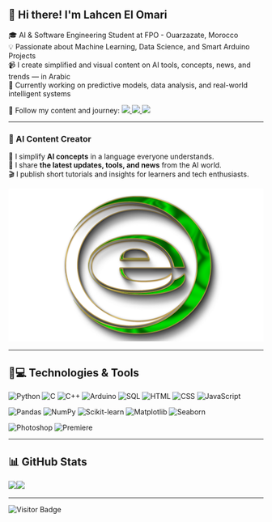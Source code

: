 ## 👋 Hi there! I'm Lahcen El Omari

🎓 AI & Software Engineering Student at FPO - Ouarzazate, Morocco  
💡 Passionate about Machine Learning, Data Science, and Smart Arduino Projects  
📹 I create simplified and visual content on AI tools, concepts, news, and trends — in Arabic  
🔧 Currently working on predictive models, data analysis, and real-world intelligent systems

📌 Follow my content and journey:
<a href="https://www.linkedin.com/in/elhassan-elomari-3b0074268">
  <img src="https://img.shields.io/badge/linkedin-0077B5.svg?style=for-the-badge&logo=linkedin&logoColor=white"/>
</a>
<a href="https://www.youtube.com/@elhassan-elomari">
  <img src="https://img.shields.io/badge/youtube-FF0000.svg?style=for-the-badge&logo=youtube&logoColor=white"/>
</a>
<a href="https://www.instagram.com/elekt_ai/">
  <img src="https://img.shields.io/badge/instagram-E4405F.svg?style=for-the-badge&logo=instagram&logoColor=white"/>
</a>

---

### 🤖 AI Content Creator  

📡 I simplify **AI concepts** in a language everyone understands.  
📰 I share **the latest updates, tools, and news** from the AI world.  
🎬 I publish short tutorials and insights for learners and tech enthusiasts.  

![My Brand Logo](./logo.png.png)

---

## 🚀💻 Technologies & Tools

![Python](https://img.shields.io/badge/-Python-black?style=flat-square&logo=Python)
![C](https://img.shields.io/badge/-C-blue?style=flat-square&logo=c)
![C++](https://img.shields.io/badge/-C++-black?style=flat-square&logo=cplusplus)
![Arduino](https://img.shields.io/badge/Arduino-black?style=flat-square&logo=arduino)
![SQL](https://img.shields.io/badge/-SQL-black?style=flat-square&logo=mysql)
![HTML](https://img.shields.io/badge/-HTML5-E34F26?style=flat-square&logo=html5&logoColor=white)
![CSS](https://img.shields.io/badge/-CSS3-1572B6?style=flat-square&logo=css3)
![JavaScript](https://img.shields.io/badge/-JavaScript-black?style=flat-square&logo=javascript)

![Pandas](https://img.shields.io/badge/-Pandas-black?style=flat-square&logo=pandas)
![NumPy](https://img.shields.io/badge/-NumPy-black?style=flat-square&logo=numpy)
![Scikit-learn](https://img.shields.io/badge/-Scikit--learn-F7931E?style=flat-square&logo=scikit-learn)
![Matplotlib](https://img.shields.io/badge/-Matplotlib-11557C?style=flat-square&logo=plotly)
![Seaborn](https://img.shields.io/badge/-Seaborn-3776AB?style=flat-square&logo=python)

![Photoshop](https://img.shields.io/badge/-Photoshop-31A8FF?style=flat-square&logo=adobe-photoshop)
![Premiere](https://img.shields.io/badge/-Premiere%20Pro-9999FF?style=flat-square&logo=adobe-premiere-pro)

---

## 📊 GitHub Stats

<img align="left" src="https://github-readme-stats.vercel.app/api?username=el7-assan&show_icons=true&count_private=true&theme=gruvbox" />
<img src="https://github-readme-stats.vercel.app/api/top-langs/?username=el7-assan&layout=compact&count_private=true&theme=gruvbox" />

---

![Visitor Badge](https://visitor-badge.laobi.icu/badge?page_id=el7-assan.el7-assan)
